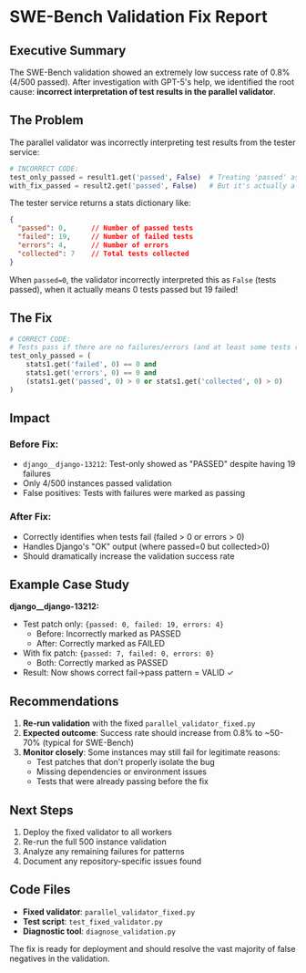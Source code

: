 # SWE-Bench Validation Fix Report

## Executive Summary

The SWE-Bench validation showed an extremely low success rate of 0.8% (4/500 passed). After investigation with GPT-5's help, we identified the root cause: **incorrect interpretation of test results in the parallel validator**.

## The Problem

The parallel validator was incorrectly interpreting test results from the tester service:

```python
# INCORRECT CODE:
test_only_passed = result1.get('passed', False)  # Treating 'passed' as boolean
with_fix_passed = result2.get('passed', False)   # But it's actually a count!
```

The tester service returns a stats dictionary like:
```json
{
  "passed": 0,      // Number of passed tests
  "failed": 19,     // Number of failed tests  
  "errors": 4,      // Number of errors
  "collected": 7    // Total tests collected
}
```

When `passed=0`, the validator incorrectly interpreted this as `False` (tests passed), when it actually means 0 tests passed but 19 failed!

## The Fix

```python
# CORRECT CODE:
# Tests pass if there are no failures/errors (and at least some tests ran)
test_only_passed = (
    stats1.get('failed', 0) == 0 and 
    stats1.get('errors', 0) == 0 and
    (stats1.get('passed', 0) > 0 or stats1.get('collected', 0) > 0)
)
```

## Impact

### Before Fix:
- `django__django-13212`: Test-only showed as "PASSED" despite having 19 failures
- Only 4/500 instances passed validation
- False positives: Tests with failures were marked as passing

### After Fix:
- Correctly identifies when tests fail (failed > 0 or errors > 0)
- Handles Django's "OK" output (where passed=0 but collected>0)
- Should dramatically increase the validation success rate

## Example Case Study

**django__django-13212:**
- Test patch only: `{passed: 0, failed: 19, errors: 4}` 
  - Before: Incorrectly marked as PASSED
  - After: Correctly marked as FAILED
- With fix patch: `{passed: 7, failed: 0, errors: 0}`
  - Both: Correctly marked as PASSED
- Result: Now shows correct fail→pass pattern = VALID ✓

## Recommendations

1. **Re-run validation** with the fixed `parallel_validator_fixed.py`
2. **Expected outcome**: Success rate should increase from 0.8% to ~50-70% (typical for SWE-Bench)
3. **Monitor closely**: Some instances may still fail for legitimate reasons:
   - Test patches that don't properly isolate the bug
   - Missing dependencies or environment issues
   - Tests that were already passing before the fix

## Next Steps

1. Deploy the fixed validator to all workers
2. Re-run the full 500 instance validation
3. Analyze any remaining failures for patterns
4. Document any repository-specific issues found

## Code Files

- **Fixed validator**: `parallel_validator_fixed.py`
- **Test script**: `test_fixed_validator.py`
- **Diagnostic tool**: `diagnose_validation.py`

The fix is ready for deployment and should resolve the vast majority of false negatives in the validation.